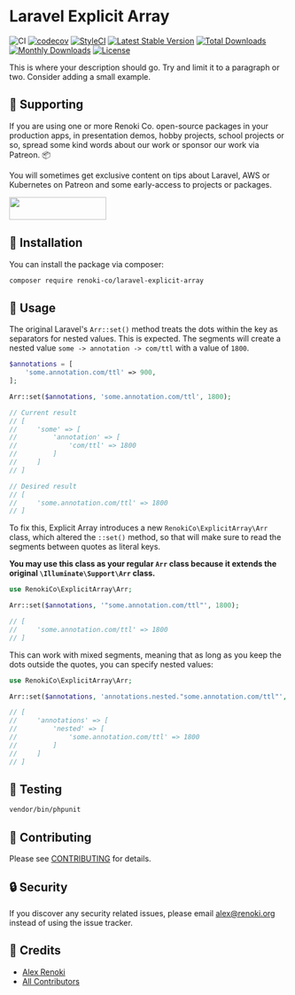 Laravel Explicit Array
======================

![CI](https://github.com/renoki-co/laravel-explicit-array/workflows/CI/badge.svg?branch=master)
[![codecov](https://codecov.io/gh/renoki-co/laravel-explicit-array/branch/master/graph/badge.svg)](https://codecov.io/gh/renoki-co/laravel-explicit-array/branch/master)
[![StyleCI](https://github.styleci.io/repos/421948177/shield?branch=master)](https://github.styleci.io/repos/421948177)
[![Latest Stable Version](https://poser.pugx.org/renoki-co/laravel-explicit-array/v/stable)](https://packagist.org/packages/renoki-co/laravel-explicit-array)
[![Total Downloads](https://poser.pugx.org/renoki-co/laravel-explicit-array/downloads)](https://packagist.org/packages/renoki-co/laravel-explicit-array)
[![Monthly Downloads](https://poser.pugx.org/renoki-co/laravel-explicit-array/d/monthly)](https://packagist.org/packages/renoki-co/laravel-explicit-array)
[![License](https://poser.pugx.org/renoki-co/laravel-explicit-array/license)](https://packagist.org/packages/renoki-co/laravel-explicit-array)

This is where your description should go. Try and limit it to a paragraph or two. Consider adding a small example.

## 🤝 Supporting

If you are using one or more Renoki Co. open-source packages in your production apps, in presentation demos, hobby projects, school projects or so, spread some kind words about our work or sponsor our work via Patreon. 📦

You will sometimes get exclusive content on tips about Laravel, AWS or Kubernetes on Patreon and some early-access to projects or packages.

[<img src="https://c5.patreon.com/external/logo/become_a_patron_button.png" height="41" width="175" />](https://www.patreon.com/bePatron?u=10965171)

## 🚀 Installation

You can install the package via composer:

```bash
composer require renoki-co/laravel-explicit-array
```

## 🙌 Usage

The original Laravel's `Arr::set()` method treats the dots within the key as separators for nested values. This is expected. The segments will create a nested value `some -> annotation -> com/ttl` with a value of `1800`.

```php
$annotations = [
    'some.annotation.com/ttl' => 900,
];

Arr::set($annotations, 'some.annotation.com/ttl', 1800);

// Current result
// [
//     'some' => [
//         'annotation' => [
//             'com/ttl' => 1800
//         ]
//     ]
// ]

// Desired result
// [
//     'some.annotation.com/ttl' => 1800
// ]
```

To fix this, Explicit Array introduces a new `RenokiCo\ExplicitArray\Arr` class, which altered the `::set()` method, so that will make sure to read the segments between quotes as literal keys.

**You may use this class as your regular `Arr` class because it extends the original `\Illuminate\Support\Arr` class.**

```php
use RenokiCo\ExplicitArray\Arr;

Arr::set($annotations, '"some.annotation.com/ttl"', 1800);

// [
//     'some.annotation.com/ttl' => 1800
// ]
```

This can work with mixed segments, meaning that as long as you keep the dots outside the quotes, you can specify nested values:

```php
use RenokiCo\ExplicitArray\Arr;

Arr::set($annotations, 'annotations.nested."some.annotation.com/ttl"', 1800);

// [
//     'annotations' => [
//         'nested' => [
//             'some.annotation.com/ttl' => 1800
//         ]
//     ]
// ]
```

## 🐛 Testing

``` bash
vendor/bin/phpunit
```

## 🤝 Contributing

Please see [CONTRIBUTING](CONTRIBUTING.md) for details.

## 🔒  Security

If you discover any security related issues, please email alex@renoki.org instead of using the issue tracker.

## 🎉 Credits

- [Alex Renoki](https://github.com/rennokki)
- [All Contributors](../../contributors)
